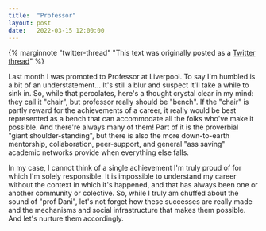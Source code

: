```yaml
---
title:  "Professor"
layout: post
date:   2022-03-15 12:00:00
---
```


{% marginnote "twitter-thread" "This text was originally posted as a [Twitter
thread](https://twitter.com/darribas/status/1503648739868790787)" %}

Last month I was promoted to Professor at Liverpool. To say I'm
humbled is a bit of an understatement... It's still a blur and suspect
it'll take a while to sink in. So, while that percolates, here's
a thought crystal clear in my mind: they call it "chair", but professor
really should be "bench".
If the "chair" is partly reward for the achievements of a career, it
really would be best represented as a bench that can accommodate all
the folks who've make it possible. And there're always many of them!
Part of it is the proverbial "giant shoulder-standing", but there is
also the more down-to-earth mentorship, collaboration, peer-support,
and general "ass saving" academic networks provide when everything
else falls.

In my case, I cannot think of a single achievement I'm truly proud of
for which I'm solely responsible. It is impossible to understand my
career without the context in which it's happened, and that has always
been one or another community or colective. So, while I truly am
chuffed about the sound of "prof Dani", let's not forget
how these successes are really made and the mechanisms and social
infrastructure that makes them possible. And let's nurture them
accordingly.


